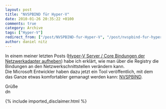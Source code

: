 ```yaml
---
layout: post
title: "NVSPBIND für Hyper-V"
date: 2010-01-26 20:35:22 +0100
comments: true
category: Archive
tags: ["Hyper-V"]
redirect_from: ["/post/NVSPBIND-fur-Hyper-V", "/post/nvspbind-fur-hyper-v"]
author: daniel nitz
---
```

<!-- more -->
<p>In einem meiner letzten Posts (<a href="/post/Hyper-V-Server-Core-Bindungen-der-Netzwerkadapter-aufheben.aspx" target="_blank">Hyper-V Server / Core Bindungen der Netzwerkadapter aufheben</a>) habe ich erklärt, wie man über die Registry die Bindungen an den Netzwerkschnittstellen verändern kann.     <br />Die Microsoft Entwickler haben dazu jetzt ein Tool veröffentlich, mit dem das Ganze etwas komfortabler gemanagt werden kann: <a href="http://code.msdn.microsoft.com/nvspbind" target="_blank">NVSPBIND</a>.</p>  <p>Grüße   <br />dn</p>
{% include imported_disclaimer.html %}
